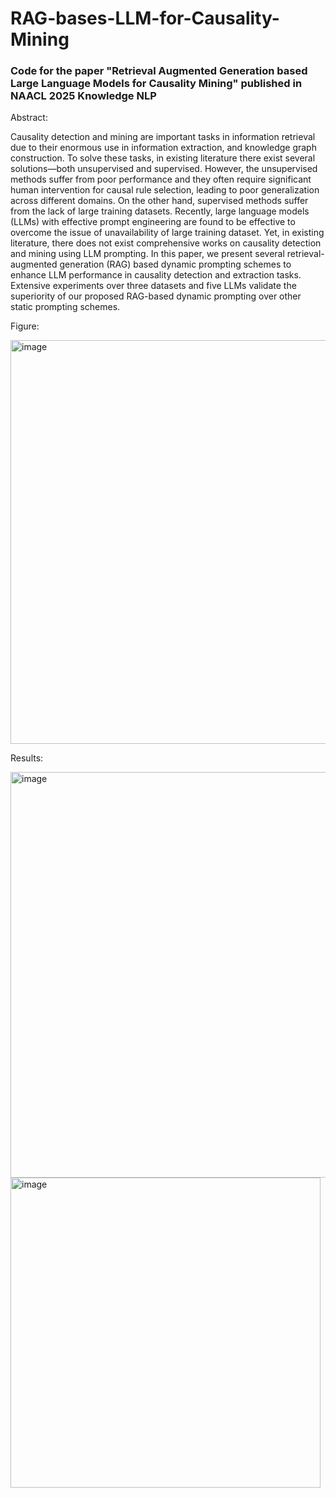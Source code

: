 # RAG-bases-LLM-for-Causality-Mining

### Code for the paper "Retrieval Augmented Generation based Large Language Models for Causality Mining" published in NAACL 2025 Knowledge NLP 

Abstract: 

Causality detection and mining are important tasks in information retrieval due to their
enormous use in information extraction, and
knowledge graph construction. To solve these
tasks, in existing literature there exist several solutions—both unsupervised and supervised. However, the unsupervised methods
suffer from poor performance and they often require significant human intervention for
causal rule selection, leading to poor generalization across different domains. On the
other hand, supervised methods suffer from
the lack of large training datasets. Recently,
large language models (LLMs) with effective
prompt engineering are found to be effective
to overcome the issue of unavailability of large
training dataset. Yet, in existing literature,
there does not exist comprehensive works on
causality detection and mining using LLM
prompting. In this paper, we present several
retrieval-augmented generation (RAG) based
dynamic prompting schemes to enhance LLM
performance in causality detection and extraction tasks. Extensive experiments over three
datasets and five LLMs validate the superiority
of our proposed RAG-based dynamic prompting over other static prompting schemes.

Figure: 

<img width="646" alt="image" src="https://github.com/user-attachments/assets/1f18cfee-4d71-48be-b426-6dd9a39b81b4" />

Results: 

<img width="649" alt="image" src="https://github.com/user-attachments/assets/3c49bd49-6a42-498a-a6c9-f1a18a4fb28f" />

<img width="496" alt="image" src="https://github.com/user-attachments/assets/ab3bd7ea-4f4c-4d9e-9ca2-ec494640b83f" />

